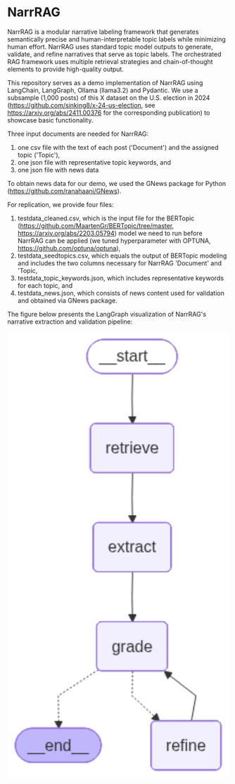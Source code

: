 # NarrRAG

NarrRAG is a modular narrative labeling framework that generates semantically precise and human-interpretable topic labels while minimizing human effort. NarrRAG uses standard topic model outputs to generate, validate, and refine narratives that serve as topic labels. The orchestrated RAG framework uses multiple retrieval strategies and chain-of-thought elements to provide high-quality output.

This repository serves as a demo implementation of NarrRAG using LangChain, LangGraph, Ollama (llama3.2) and Pydantic. We use a subsample (1,000 posts) of this X dataset on the U.S. election in 2024 (https://github.com/sinking8/x-24-us-election, see https://arxiv.org/abs/2411.00376 for the corresponding publication) to showcase basic functionality.

Three input documents are needed for NarrRAG:

1. one csv file with the text of each post ('Document') and the assigned topic ('Topic'),
2. one json file with representative topic keywords, and
3. one json file with news data

To obtain news data for our demo, we used the GNews package for Python (https://github.com/ranahaani/GNews).

For replication, we provide four files:
1. testdata_cleaned.csv, which is the input file for the BERTopic (https://github.com/MaartenGr/BERTopic/tree/master, https://arxiv.org/abs/2203.05794) model we need to run before NarrRAG can be applied (we tuned hyperparameter with OPTUNA, https://github.com/optuna/optuna),
2. testdata_seedtopics.csv, which equals the output of BERTopic modeling and includes the two columns necessary for NarrRAG 'Document' and 'Topic,
3. testdata_topic_keywords.json, which includes representative keywords for each topic, and
4. testdata_news.json, which consists of news content used for validation and obtained via GNews package.

The figure below presents the LangGraph visualization of NarrRAG's narrative extraction and validation pipeline:
<p align="center">
  <img src="/graph.png" width="600" alt="RAG Graph Visualization">
</p>

